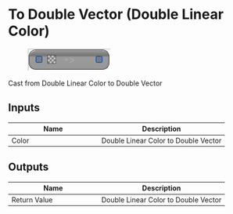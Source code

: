 # To Double Vector (Double Linear Color)

<div align="left" data-full-width="false">

<figure><img src="../../../../.gitbook/assets/To_Double_Vector_(Double_Linear_Color).png" alt=""><figcaption></figcaption></figure>

</div>

Cast from Double Linear Color to Double Vector

## Inputs

<table><thead><tr><th width="170">Name</th><th>Description</th></tr></thead><tbody><tr><td>Color</td><td>Double Linear Color to Double Vector</td></tr></tbody></table>

## Outputs

<table><thead><tr><th width="170">Name</th><th>Description</th></tr></thead><tbody><tr><td>Return Value</td><td>Double Linear Color to Double Vector</td></tr></tbody></table>
